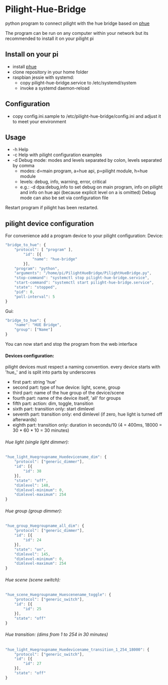# Pilight-Hue-Bridge

python program to connect pilight with the hue bridge based on [phue](https://github.com/studioimaginaire/phue)

The program can be run on any computer within your network but its
recommended to install it on your pilight pi

## Install on your pi
* install [phue](https://github.com/studioimaginaire/phue)
* clone repository in your home folder
* raspbian jessie with systemd:
    * copy pilight-hue-bridge.service to /etc/systemd/system
    * invoke a systemd daemon-reload

## Configuration
* copy config.ini.sample to /etc/pilight-hue-bridge/config.ini and adjust it to meet your environment

## Usage

* -h Help
* -c Help with pilight configuration examples
* -d Debug mode: modes and levels separated by colon, levels separated by comma
    * modes: d=main program, a=hue api, p=pilight module, h=hue module
    * levels: debug, info, warning, error, critical
    * e.g.: -d dpa:debug,info to set debug on main program, info on pilight and info on hue api (because explicit level on a is omitted) Debug mode can also be set via configuration file
    
Restart program if pilight has been restarted.

## pilight device configuration

For convenience add a program device to your pilight configuration:
Device:
```javascript
"bridge_to_hue": {
    "protocol": [ "program" ],
        "id": [{
            "name": "hue-bridge"
        }],
    "program": "python",
    "arguments": "/home/pi/PilightHueBridge/PilightHueBridge.py",
    "stop-command": "systemctl stop pilight-hue-bridge.service",
    "start-command": "systemctl start pilight-hue-bridge.service",
    "state": "stopped",
    "pid": 0,
    "poll-interval": 5
}
```
Gui:
```javascript
"bridge_to_hue": {
    "name": "HUE Bridge",
    "group": ["Name"]
}
```
You can now start and stop the program from the web interface
#### Devices configuration:

pilight devices must respect a naming convention. every device starts
with 'hue_' and is split into parts by underscores

* first part:   string 'hue'
* second part:    type of hue device: light, scene, group
* third part:    name of the hue group of the device/scene
* fourth part:    name of the device itself, 'all' for groups
* fifth part:    action: dim, toggle, transition
* sixth part:    transition only: start dimlevel
* seventh part:    transition only: end dimlevel (if zero, hue light is turned off afterwards)
* eighth part:    transition only: duration in seconds/10 (4 = 400ms, 18000 = 30 * 60 * 10 = 30 minutes)

###### Hue light (single light dimmer):
```javascript
"hue_light_Huegroupname_Huedevicename_dim": {
    "protocol": ["generic_dimmer"],
    "id": [{
        "id": 38
    }],
    "state": "off",
    "dimlevel": 148,
    "dimlevel-minimum": 0,
    "dimlevel-maximum": 254
}
```
###### Hue group (group dimmer):
```javascript
"hue_group_Huegroupname_all_dim": {
    "protocol": ["generic_dimmer"],
    "id": [{
        "id": 24
    }],
    "state": "on",
    "dimlevel": 145,
    "dimlevel-minimum": 0,
    "dimlevel-maximum": 254
}
```
###### Hue scene (scene switch):
```javascript
"hue_scene_Huegroupname_Huescenename_toggle": {
    "protocol": ["generic_switch"],
    "id": [{
        "id": 25
    }],
    "state": "off"
}
```
###### Hue transition: (dims from 1 to 254 in 30 minutes)
```javascript
"hue_light_Huegroupname_Huedevicename_transition_1_254_18000": {
    "protocol": ["generic_switch"],
    "id": [{
        "id": 27
    }],
    "state": "off"
}
```